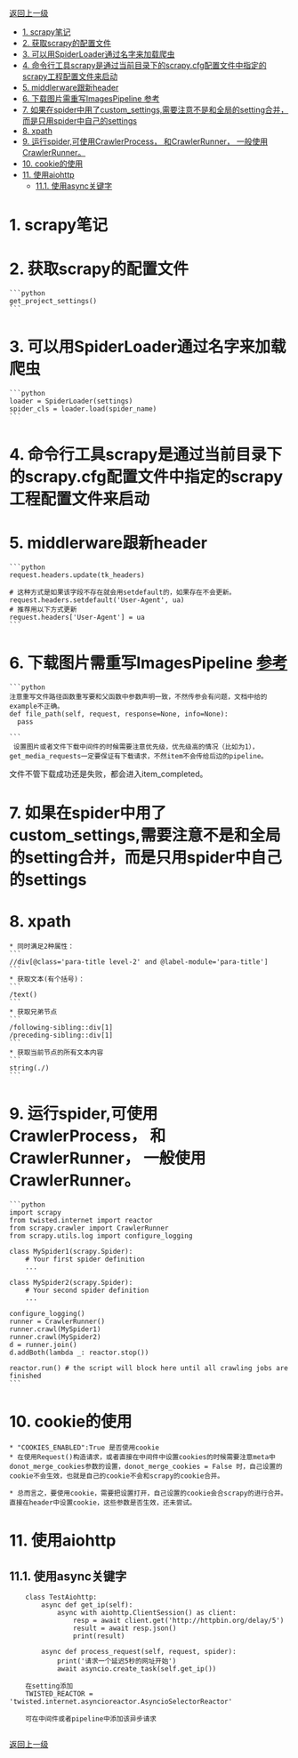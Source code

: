 
[返回上一级](../../README.md)

- [1. scrapy笔记](#1-scrapy笔记)
- [2. 获取scrapy的配置文件](#2-获取scrapy的配置文件)
- [3. 可以用SpiderLoader通过名字来加载爬虫](#3-可以用spiderloader通过名字来加载爬虫)
- [4. 命令行工具scrapy是通过当前目录下的scrapy.cfg配置文件中指定的scrapy工程配置文件来启动](#4-命令行工具scrapy是通过当前目录下的scrapycfg配置文件中指定的scrapy工程配置文件来启动)
- [5. middlerware跟新header](#5-middlerware跟新header)
- [6. 下载图片需重写ImagesPipeline  参考](#6-下载图片需重写imagespipeline--参考)
- [7. 如果在spider中用了custom_settings,需要注意不是和全局的setting合并，而是只用spider中自己的settings](#7-如果在spider中用了custom_settings需要注意不是和全局的setting合并而是只用spider中自己的settings)
- [8. xpath](#8-xpath)
- [9. 运行spider,可使用CrawlerProcess， 和CrawlerRunner， 一般使用CrawlerRunner。](#9-运行spider可使用crawlerprocess-和crawlerrunner-一般使用crawlerrunner)
- [10. cookie的使用](#10-cookie的使用)
- [11. 使用aiohttp](#11-使用aiohttp)
  - [11.1. 使用async关键字](#111-使用async关键字)
# 1. scrapy笔记

# 2. 获取scrapy的配置文件  
    ```python
    get_project_settings()
    ```
    
# 3. 可以用SpiderLoader通过名字来加载爬虫  
    ```python
    loader = SpiderLoader(settings)
    spider_cls = loader.load(spider_name)
    ```

# 4. 命令行工具scrapy是通过当前目录下的scrapy.cfg配置文件中指定的scrapy工程配置文件来启动 
    

# 5. middlerware跟新header  
    ```python
    request.headers.update(tk_headers)  
  
    # 这种方式是如果该字段不存在就会用setdefault的，如果存在不会更新。
    request.headers.setdefault('User-Agent', ua)
    # 推荐用以下方式更新
    request.headers['User-Agent'] = ua
    ```


# 6. 下载图片需重写ImagesPipeline  [参考](https://docs.scrapy.org/en/latest/topics/media-pipeline.html?highlight=ImagesPipeline)  
    ```python
    注意重写文件路径函数重写要和父函数中参数声明一致，不然传参会有问题，文档中给的example不正确。
    def file_path(self, request, response=None, info=None):
      pass
  
    ```
     设置图片或者文件下载中间件的时候需要注意优先级，优先级高的情况（比如为1），get_media_requests一定要保证有下载请求，不然item不会传给后边的pipeline。  
       
   文件不管下载成功还是失败，都会进入item_completed。
    
# 7. 如果在spider中用了custom_settings,需要注意不是和全局的setting合并，而是只用spider中自己的settings



# 8. xpath  
    * 同时满足2种属性：
    ```
    //div[@class='para-title level-2' and @label-module='para-title']
    ```
    * 获取文本(有个括号)：
    ```
    /text()
    ```
    * 获取兄弟节点
    ```
    /following-sibling::div[1]    
    /preceding-sibling::div[1]
    ```
    * 获取当前节点的所有文本内容
    ```
    string(./)
    ```
    
    
# 9. 运行spider,可使用CrawlerProcess， 和CrawlerRunner， 一般使用CrawlerRunner。

    ```python
    import scrapy
    from twisted.internet import reactor
    from scrapy.crawler import CrawlerRunner
    from scrapy.utils.log import configure_logging
    
    class MySpider1(scrapy.Spider):
        # Your first spider definition
        ...
    
    class MySpider2(scrapy.Spider):
        # Your second spider definition
        ...
    
    configure_logging()
    runner = CrawlerRunner()
    runner.crawl(MySpider1)
    runner.crawl(MySpider2)
    d = runner.join()
    d.addBoth(lambda _: reactor.stop())
    
    reactor.run() # the script will block here until all crawling jobs are finished
    ```


# 10. cookie的使用
    * "COOKIES_ENABLED":True 是否使用cookie
    * 在使用Request()构造请求，或者直接在中间件中设置cookies的时候需要注意meta中donot_merge_cookies参数的设置，donot_merge_cookies = False 时，自己设置的cookie不会生效，也就是自己的cookie不会和scrapy的cookie合并。
    
    * 总而言之，要使用cookie，需要把设置打开，自己设置的cookie会合scrapy的进行合并。直接在header中设置cookie，这些参数是否生效，还未尝试。
    
    
    
# 11. 使用aiohttp
## 11.1. 使用async关键字
```
    class TestAiohttp:
        async def get_ip(self):
            async with aiohttp.ClientSession() as client:
                resp = await client.get('http://httpbin.org/delay/5')
                result = await resp.json()
                print(result)

        async def process_request(self, request, spider):
            print('请求一个延迟5秒的网址开始')
            await asyncio.create_task(self.get_ip())

    在setting添加
    TWISTED_REACTOR = 'twisted.internet.asyncioreactor.AsyncioSelectorReactor'

    可在中间件或者pipeline中添加该异步请求


```

    

[返回上一级](../../README.md)